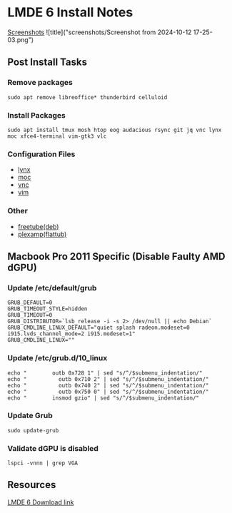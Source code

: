 # LMDE 6 Install Notes
[Screenshots](screenshots/screenshots.md)
![title]("screenshots/Screenshot from 2024-10-12 17-25-03.png")

## Post Install Tasks

### Remove packages
```
sudo apt remove libreoffice* thunderbird celluloid
```
### Install Packages
```
sudo apt install tmux mosh htop eog audacious rsync git jq vnc lynx moc xfce4-terminal vim-gtk3 vlc
```
### Configuration Files
- [lynx](config/lynx_config)
- [moc](config/moc)
- [vnc](config/vnc)
- [vim](config/vim)

### Other 
 - [freetube(deb)](https://freetubeapp.io/#download)
 - [plexamp(flattub)](https://flathub.org/apps/details/com.plexamp.Plexamp)

## Macbook Pro 2011 Specific (Disable Faulty AMD dGPU)

### Update /etc/default/grub 
```
GRUB_DEFAULT=0
GRUB_TIMEOUT_STYLE=hidden
GRUB_TIMEOUT=0
GRUB_DISTRIBUTOR=`lsb_release -i -s 2> /dev/null || echo Debian`
GRUB_CMDLINE_LINUX_DEFAULT="quiet splash radeon.modeset=0 i915.lvds_channel_mode=2 i915.modeset=1"
GRUB_CMDLINE_LINUX=""
```

### Update /etc/grub.d/10_linux
```
echo "        outb 0x728 1" | sed "s/^/$submenu_indentation/"
echo "          outb 0x710 2" | sed "s/^/$submenu_indentation/"
echo "          outb 0x740 2" | sed "s/^/$submenu_indentation/"
echo "          outb 0x750 0" | sed "s/^/$submenu_indentation/"
echo "        insmod gzio" | sed "s/^/$submenu_indentation/"
```
### Update Grub 
```
sudo update-grub
```
### Validate dGPU is disabled
```
lspci -vnnn | grep VGA
```

## Resources
[LMDE 6 Download link](https://linuxmint.com/download_lmde.php)

